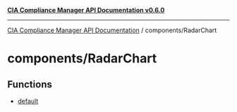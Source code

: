 [**CIA Compliance Manager API Documentation v0.6.0**](../../README.md)

***

[CIA Compliance Manager API Documentation](../../modules.md) / components/RadarChart

# components/RadarChart

## Functions

- [default](functions/default.md)
